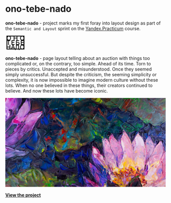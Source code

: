 # ono-tebe-nado 

**ono-tebe-nado** - project marks my first foray into layout design as part of the ``Semantic and Layout`` sprint on the [Yandex.Practicum](https://practicum.yandex.ru/) course.

<img src="./images/logo-black.svg" width="64"/> 

 **ono-tebe-nado** - page layout telling about an auction with things too complicated or, on the contrary, too simple. Ahead of its time. Torn to pieces by critics. Unaccepted and misunderstood. Once they seemed simply unsuccessful. But despite the criticism, the seeming simplicity or complexity, it is now impossible to imagine modern culture without these lots. When no one believed in these things, their creators continued to believe. And now these lots have become iconic. 

![cover](./images/cover.jpg)

[**View the project**](https://github.com/k-kessy/ono-tebe-nado.git)